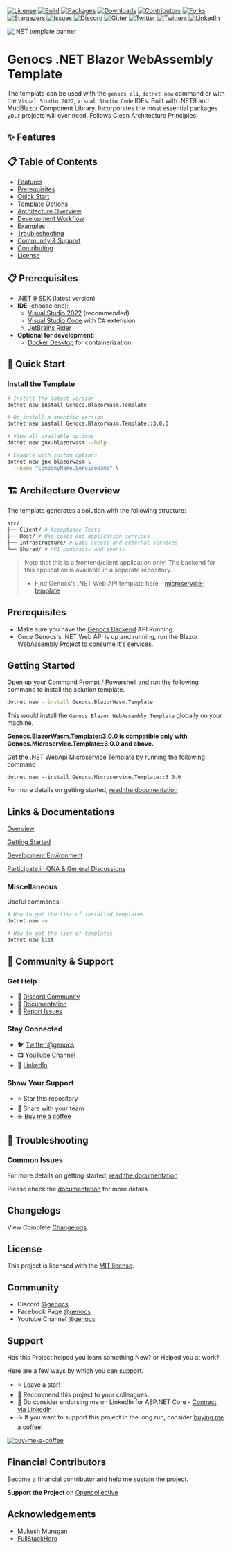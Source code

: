 <!-- PROJECT SHIELDS -->
[![License][license-shield]][license-url]
[![Build][build-shield]][build-url]
[![Packages][package-shield]][package-url]
[![Downloads][downloads-shield]][downloads-url]
[![Contributors][contributors-shield]][contributors-url]
[![Forks][forks-shield]][forks-url]
[![Stargazers][stars-shield]][stars-url]
[![Issues][issues-shield]][issues-url]
[![Discord][discord-shield]][discord-url]
[![Gitter][gitter-shield]][gitter-url]
[![Twitter][twitter-shield]][twitter-url]
[![Twitterx][twitterx-shield]][twitterx-url]
[![LinkedIn][linkedin-shield]][linkedin-url]

[license-shield]: https://img.shields.io/github/license/Genocs/blazor-wasm-template?color=2da44e&style=flat-square
[license-url]: https://github.com/Genocs/blazor-wasm-template/blob/main/LICENSE
[build-shield]: https://github.com/Genocs/blazor-wasm-template/actions/workflows/build_and_test.yml/badge.svg?branch=main
[build-url]: https://github.com/Genocs/blazor-wasm-template/actions/workflows/build_and_test.yml
[package-shield]: https://img.shields.io/badge/nuget-v.3.0.0-blue?&label=latests&logo=nuget
[package-url]: https://github.com/Genocs/blazor-wasm-template/actions/workflows/build_and_test.yml
[downloads-shield]: https://img.shields.io/nuget/dt/Genocs.BlazorWasm.Template.svg?color=2da44e&label=downloads&logo=nuget
[downloads-url]: https://www.nuget.org/packages/Genocs.BlazorWasm.Template
[contributors-shield]: https://img.shields.io/github/contributors/Genocs/blazor-wasm-template.svg?style=flat-square
[contributors-url]: https://github.com/Genocs/blazor-wasm-template/graphs/contributors
[forks-shield]: https://img.shields.io/github/forks/Genocs/blazor-wasm-template?style=flat-square
[forks-url]: https://github.com/Genocs/blazor-wasm-template/network/members
[stars-shield]: https://img.shields.io/github/stars/Genocs/blazor-wasm-template.svg?style=flat-square
[stars-url]: https://img.shields.io/github/stars/Genocs/blazor-wasm-template?style=flat-square
[issues-shield]: https://img.shields.io/github/issues/Genocs/blazor-wasm-template?style=flat-square
[issues-url]: https://github.com/Genocs/blazor-wasm-template/issues
[discord-shield]: https://img.shields.io/discord/1106846706512953385?color=%237289da&label=Discord&logo=discord&logoColor=%237289da&style=flat-square
[discord-url]: https://discord.com/invite/fWwArnkV
[gitter-shield]: https://img.shields.io/badge/chat-on%20gitter-blue.svg
[gitter-url]: https://gitter.im/genocs/
[twitter-shield]: https://img.shields.io/twitter/follow/genocs?color=1DA1F2&label=Twitter&logo=Twitter&style=flat-square
[twitter-url]: https://twitter.com/genocs
[linkedin-shield]: https://img.shields.io/badge/-LinkedIn-black.svg?style=flat-square&logo=linkedin&colorB=555
[linkedin-url]: https://www.linkedin.com/in/giovanni-emanuele-nocco-b31a5169/
[twitterx-shield]: https://img.shields.io/twitter/url/https/twitter.com/genocs.svg?style=social
[twitterx-url]: https://twitter.com/genocs



![.NET template banner](https://raw.githubusercontent.com/Genocs/blazor-wasm-template/main/assets/genocs-library-logo.png ".NET template banner")

# Genocs .NET Blazor WebAssembly Template

The template can be used with the `genocs cli`, `dotnet new` command or with the `Visual Studio 2022`, `Visual Studio Code` IDEs.
Built with .NET9 and MudBlazor Component Library. Incorporates the most essential packages your projects will ever need. Follows Clean Architecture Principles.

## ✨ Features

## 📋 Table of Contents

- [Features](#features)
- [Prerequisites](#prerequisites)
- [Quick Start](#quick-start)
- [Template Options](#template-options)
- [Architecture Overview](#architecture-overview)
- [Development Workflow](#development-workflow)
- [Examples](#examples)
- [Troubleshooting](#troubleshooting)
- [Community & Support](#community--support)
- [Contributing](#contributing)
- [License](#license)

## 📋 Prerequisites

- [.NET 9 SDK](https://dotnet.microsoft.com/download/dotnet/9.0) (latest version)
- **IDE** (choose one):
  - [Visual Studio 2022](https://visualstudio.microsoft.com/vs/) (recommended)
  - [Visual Studio Code](https://code.visualstudio.com/) with C# extension
  - [JetBrains Rider](https://www.jetbrains.com/rider/)
- **Optional for development**:
  - [Docker Desktop](https://www.docker.com/products/docker-desktop) for containerization

## 🚀 Quick Start

### Install the Template

```bash
# Install the latest version
dotnet new install Genocs.BlazorWasm.Template

# Or install a specific version
dotnet new install Genocs.BlazorWasm.Template::3.0.0

# View all available options
dotnet new gnx-blazorwasm --help

# Example with custom options
dotnet new gnx-blazorwasm \
  --name "CompanyName.ServiceName" \
```

## 🏗️ Architecture Overview

The template generates a solution with the following structure:

```pl
src/
├── Client/ # Acceptance Tests
├── Host/ # Use cases and application services
├── Infrastructure/ # Data access and external services
└── Shared/ # API contracts and events
```

> Note that this is a frontend/client application only! The backend for this application is available in a seperate repository. 
> - Find Genocs's .NET Web API template here - [microservice-template](https://github.com/Genocs/microservice-template)

## Prerequisites

- Make sure you have the [Genocs Backend](https://github.com/Genocs/microservice-template) API Running.
- Once Genocs's .NET Web API is up and running, run the Blazor WebAssembly Project to consume it's services.

## Getting Started

Open up your Command Prompt / Powershell and run the following command to install the solution template.

```bash
dotnet new --install Genocs.BlazorWasm.Template
```

This would install the `Genocs Blazor WebAssembly Template` globally on your machine.

**Genocs.BlazorWasm.Template::3.0.0 is compatible only with Genocs.Microservice.Template::3.0.0 and above.**

Get the .NET WebApi Microservice Template by running the following command

```
dotnet new --install Genocs.Microservice.Template::3.0.0
```

For more details on getting started, [read the documentation](https://genocs-blog.netlify.app/blazor-wasm-template/general/overview/)


## Links & Documentations

[Overview](https://https://genocs-blog.netlify.app/blazor-wasm-template/general/overview/)

[Getting Started](https://https://genocs-blog.netlify.app/blazor-wasm-template/general/getting-started/)

[Development Environment](https://https://genocs-blog.netlify.app/blazor-wasm-template/general/development-environment/)

[Participate in QNA & General Discussions](https://github.com/Genocs/blazor-wasm-template/discussions)

### Miscellaneous

Useful commands:

```bash
# How to get the list of installed templates
dotnet new -u

# How to get the list of templates
dotnet new list
```

## 💬 Community & Support

### Get Help

- 💬 [Discord Community](https://discord.com/invite/fWwArnkV)
- 📖 [Documentation](https://genocs-blog.netlify.app/library/)
- 🐛 [Report Issues](https://github.com/Genocs/clean-architecture-template/issues)

### Stay Connected

- 🐦 [Twitter @genocs](https://twitter.com/genocs)
- 📺 [YouTube Channel](https://youtube.com/c/genocs)
- 💼 [LinkedIn](https://www.linkedin.com/in/giovanni-emanuele-nocco-b31a5169/)

### Show Your Support

- ⭐ Star this repository
- 🔄 Share with your team
- ☕ [Buy me a coffee](https://www.buymeacoffee.com/genocs)

## 🔧 Troubleshooting

### Common Issues

For more details on getting started, [read the documentation](https://genocs-blog.netlify.app/library/)

Please check the [documentation](https://learn.microsoft.com/en-us/visualstudio/ide/how-to-locate-and-organize-project-and-item-templates?view=vs-2022) for more details.

## Changelogs

View Complete [Changelogs](https://github.com/Genocs/blazor-wasm-template/blob/main/CHANGELOG.md).

## License

This project is licensed with the [MIT license](LICENSE).


## Community

- Discord [@genocs](https://discord.com/invite/fWwArnkV)
- Facebook Page [@genocs](https://facebook.com/Genocs)
- Youtube Channel [@genocs](https://youtube.com/c/genocs)


## Support

Has this Project helped you learn something New? or Helped you at work?

Here are a few ways by which you can support.

- ⭐ Leave a star!
- 🥇 Recommend this project to your colleagues.
- 🦸 Do consider endorsing me on LinkedIn for ASP.NET Core - [Connect via LinkedIn](https://www.linkedin.com/in/giovanni-emanuele-nocco-b31a5169/)
- ☕ If you want to support this project in the long run, consider [buying me a coffee](https://www.buymeacoffee.com/genocs)!


[![buy-me-a-coffee](https://raw.githubusercontent.com/Genocs/microservice-template/main/assets/buy-me-a-coffee.png "buy me a coffee")](https://www.buymeacoffee.com/genocs)

## Financial Contributors

Become a financial contributor and help me sustain the project.

**Support the Project** on [Opencollective](https://opencollective.com/genocs)

## Acknowledgements

- [Mukesh Murugan](https://github.com/iammukeshm)
- [FullStackHero](https://fullstackhero.net)
